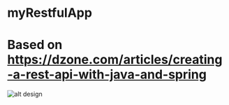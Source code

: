 # myRestfulApp
# Based on https://dzone.com/articles/creating-a-rest-api-with-java-and-spring

![alt design](https://dzone.com/storage/temp/6609557-rest-model.png)
